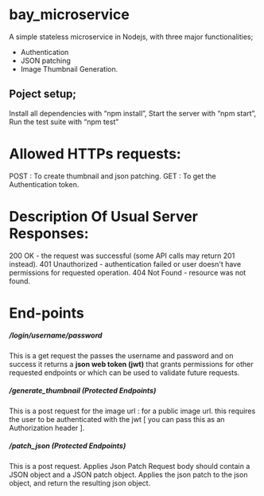 # bay_microservice

A simple stateless microservice in Nodejs, with three major functionalities;

- Authentication
- JSON patching
- Image Thumbnail Generation.

## Poject setup;

Install all dependencies with “npm install”,
Start the server with “npm start”,
Run the test suite with “npm test”

# Allowed HTTPs requests:

POST : To create thumbnail and json patching.
GET : To get the Authentication token.

# Description Of Usual Server Responses:

200 OK - the request was successful (some API calls may return 201 instead).
401 Unauthorized - authentication failed or user doesn't have permissions for requested operation.
404 Not Found - resource was not found.

# End-points

##### /login/username/password

This is a get request the passes the username and password and on success it returns a **json web token (jwt)** that grants permissions for other requested endpoints or which can be used to validate future requests.

##### /generate_thumbnail (Protected Endpoints)

This is a post request for the image url : for a public image url.
this requires the user to be authenticated with the jwt [ you can pass this as an Authorization header ].

##### /patch_json (Protected Endpoints)

This is a post request.
Applies Json Patch Request body should contain a JSON object and a JSON patch object. Applies the json patch to the json object, and return the resulting json object.
